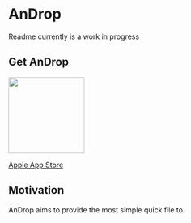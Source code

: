 # AnDrop

Readme currently is a work in progress


## Get AnDrop

[<img width="150" src="https://play.google.com/intl/en_us/badges/static/images/badges/en_badge_web_generic.png">](hhttps://play.google.com/store/apps/details?id=de.canyumusak.androiddrop&utm_source=github)

[Apple App Store](https://apps.apple.com/de/app/androp/id1452111498)


## Motivation

AnDrop aims to provide the most simple quick file to 
